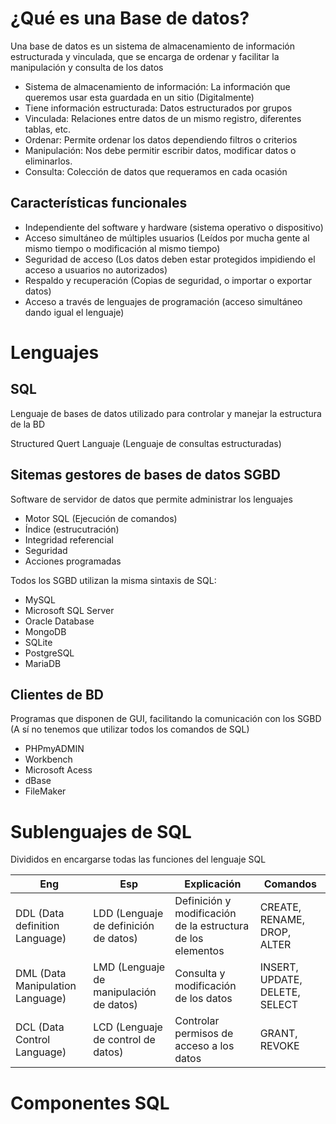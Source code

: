 # ¿Qué es una Base de datos?

Una base de datos es un sistema de almacenamiento de información estructurada y vinculada, que se encarga de ordenar y facilitar la manipulación y consulta de los datos

- Sistema de almacenamiento de información: La información que queremos usar esta guardada en un sitio (Digitalmente)
- Tiene información estructurada: Datos estructurados por grupos
- Vinculada: Relaciones entre datos de un mismo registro, diferentes tablas, etc.
- Ordenar: Permite ordenar los datos dependiendo filtros o criterios
- Manipulación: Nos debe permitir escribir datos, modificar datos o eliminarlos.
- Consulta: Colección de datos que requeramos en cada ocasión

## Características funcionales

- Independiente del software y hardware (sistema operativo o dispositivo)
- Acceso simultáneo de múltiples usuarios (Leídos por mucha gente al mismo tiempo o modificación al mismo tiempo)
- Seguridad de acceso (Los datos deben estar protegidos impidiendo el acceso a usuarios no autorizados)
- Respaldo y recuperación (Copias de seguridad, o importar o exportar datos)
- Acceso a través de lenguajes de programación (acceso simultáneo dando igual el lenguaje)

# Lenguajes

## SQL

Lenguaje de bases de datos utilizado para controlar y manejar la estructura de la BD

Structured Quert Languaje (Lenguaje de consultas estructuradas)

## Sitemas gestores de bases de datos SGBD

Software de servidor de datos que permite administrar los lenguajes

- Motor SQL (Ejecución de comandos)
- Índice (estrucutración)
- Integridad referencial
- Seguridad
- Acciones programadas

Todos los SGBD utilizan la misma sintaxis de SQL:

- MySQL
- Microsoft SQL Server
- Oracle Database
- MongoDB
- SQLite
- PostgreSQL
- MariaDB

## Clientes de BD

Programas que disponen de GUI, facilitando la comunicación con los SGBD (A sí no tenemos que utilizar todos los comandos de SQL)

- PHPmyADMIN
- Workbench
- Microsoft Acess
- dBase
- FileMaker

# Sublenguajes de SQL

Divididos en encargarse todas las funciones del lenguaje SQL

Eng | Esp | Explicación | Comandos
--- | --- | --- | ---
DDL (Data definition Language) | LDD (Lenguaje de definición de datos) | Definición y modificación de la estructura de los elementos | CREATE, RENAME, DROP, ALTER
DML (Data Manipulation Language) | LMD (Lenguaje de manipulación de datos) | Consulta y modificación de los datos | INSERT, UPDATE, DELETE, SELECT
DCL (Data Control Language) | LCD (Lenguaje de control de datos) | Controlar permisos de acceso a los datos | GRANT, REVOKE


# Componentes SQL

